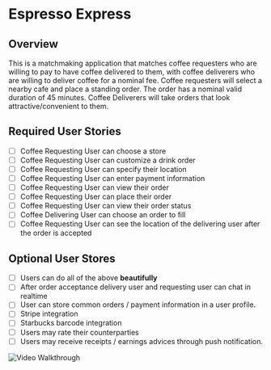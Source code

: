 # Espresso Express

## Overview

This is a matchmaking application that matches coffee requesters who are willing to pay to have coffee delivered to them, with coffee deliverers who are willing to deliver coffee for a nominal fee.
Coffee requesters will select a nearby cafe and place a standing order.  The order has a nominal valid duration of 45 minutes.  Coffee Deliverers will take orders that look attractive/convenient to them.

## Required User Stories

* [ ] Coffee Requesting User can choose a store
* [ ] Coffee Requesting User can customize a drink order
* [ ] Coffee Requesting User can specify their location
* [ ] Coffee Requesting User can enter payment information
* [ ] Coffee Requesting User can view their order
* [ ] Coffee Requesting User can place their order
* [ ] Coffee Requesting User can view their order status
* [ ] Coffee Delivering User can choose an order to fill
* [ ] Coffee Requesting User can see the location of the delivering user after the order is accepted

## Optional User Stores

* [ ] Users can do all of the above  **beautifully**
* [ ] After order acceptance delivery user and requesting user can chat in realtime
* [ ] User can store common orders / payment information in a user profile.
* [ ] Stripe integration
* [ ] Starbucks barcode integration
* [ ] Users may rate their counterparties
* [ ] Users may receive receipts / earnings advices through push notification.

<img src='walkthrough_v0.mp4' title='Video Walkthrough' width='' alt='Video Walkthrough' />
